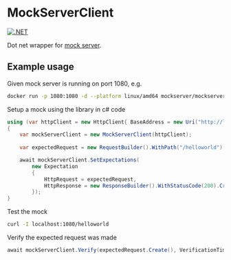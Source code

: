 # MockServerClient

[![.NET](https://github.com/sicarrington/mockserverclient/actions/workflows/buildtest.yml/badge.svg?branch=master)](https://github.com/sicarrington/mockserverclient/actions/workflows/buildtest.yml)

Dot net wrapper for [mock server](https://www.mock-server.com).

## Example usage

Given mock server is running on port 1080, e.g.
```bash
docker run -p 1080:1080 -d --platform linux/amd64 mockserver/mockserver:latest
```

Setup a mock using the library in c# code

```csharp 
using (var httpClient = new HttpClient{ BaseAddress = new Uri("http://localhost:1080/")})
{
    var mockServerClient = new MockServerClient(httpClient);
    
    var expectedRequest = new RequestBuilder().WithPath("/helloworld").Create()

    await mockServerClient.SetExpectations(
        new Expectation
        {
            HttpRequest = expectedRequest,
            HttpResponse = new ResponseBuilder().WithStatusCode(200).Create()
        });
}
```

Test the mock
```bash
curl -I localhost:1080/helloworld
```

Verify the expected request was made

```csharp
await mockServerClient.Verify(expectedRequest.Create(), VerificationTimes.Once)
```